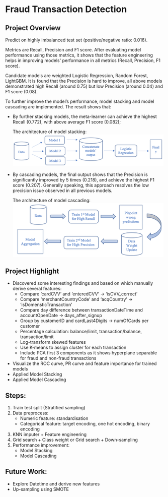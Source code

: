 # Fraud Transaction Detection

## Project Overview
Predict on highly imbalanced test set (positive/negative ratio: 0.016).

Metrics are Recall, Precision and F1 score. After evaluating model performance using those metrics, it shows that the feature engineering helps in improving models' performance in all metrics (Recall, Precision, F1 score). 

Candidate models are weighted Logistic Regression, Random Forest, LightGBM. It is found that the Precision is hard to improve, all above models demonstrated high Recall (around 0.75) but low Precision (around 0.04) and F1 score (0.08).

To further improve the model’s performance, model stacking and model cascading are implemented. The result shows that:
- By further stacking models, the meta-learner can achieve the highest Recall (0.772), with above average F1 score (0.082);

    The architecture of model stacking:
![stack model architecture](https://github.com/YangHong92/Fraud-Transaction-Detection/raw/master/stacking_model_architecture.png)

- By cascading models, the final output shows that the Precision is significantly improved by 5 times (0.218), and achieve the highest F1 score (0.207). Generally speaking, this approach resolves the low precision issue observed in all previous models.

    The architecture of model cascading:
![cascade model architecture](https://github.com/YangHong92/Fraud-Transaction-Detection/raw/master/cascade_model_architecture.png)

## Project Highlight
-	Discovered some interesting findings and based on which manually derive several features:
    - Compare ‘cardCVV’ and ‘enteredCVV’ -> ‘isCVV_correct’
    - Compare ‘merchantCountryCode’ and ‘acqCountry’ -> ‘isDomensticTransaction’ 
    - Compare day difference between transactionDateTime and accountOpenDate -> days_after_signup
    - Group by customerID and cardLast4Digits -> numOfCards per customer 
    - Percentage calculation: balance/limit, transaction/balance, transaction/limit
    - Log-transform skewed features
    - Use K-means to assign cluster for each transaction
    - Include PCA first 3 components as it shows hyperplane separable for fraud and non-fraud transactions
- Visualize the ROC curve, PR curve and feature importance for trained models
- Applied Model Stacking
- Applied Model Cascading

## Steps:
1.	Train test split (Stratified sampling)
2.	Data preprocess:
	- Numeric feature: standardisation
	- Categorical feature: target encoding, one hot encoding, binary encoding
3.	KNN imputer + Feature engineering
4.	Grid search + Class weight or Grid search + Down-sampling
5.	Performance improvement:
	- Model Stacking
	- Model Cascading

## Future Work:
-	Explore Datetime and derive new features
-	Up-sampling using SMOTE
